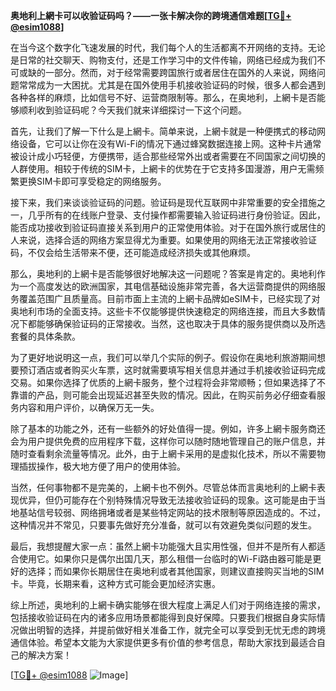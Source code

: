 **奥地利上網卡可以收验证码吗？——一张卡解决你的跨境通信难题[[TG💪+ @esim1088](https://t.me/s/esim1088)]**

在当今这个数字化飞速发展的时代，我们每个人的生活都离不开网络的支持。无论是日常的社交聊天、购物支付，还是工作学习中的文件传输，网络已经成为我们不可或缺的一部分。然而，对于经常需要跨国旅行或者居住在国外的人来说，网络问题常常成为一大困扰。尤其是在国外使用手机接收验证码的时候，很多人都会遇到各种各样的麻烦，比如信号不好、运营商限制等。那么，在奥地利，上網卡是否能够顺利收到验证码呢？今天我们就来详细探讨一下这个问题。

首先，让我们了解一下什么是上網卡。简单来说，上網卡就是一种便携式的移动网络设备，它可以让你在没有Wi-Fi的情况下通过蜂窝数据连接上网。这种卡片通常被设计成小巧轻便，方便携带，适合那些经常外出或者需要在不同国家之间切换的人群使用。相较于传统的SIM卡，上網卡的优势在于它支持多国漫游，用户无需频繁更换SIM卡即可享受稳定的网络服务。

接下来，我们来谈谈验证码的问题。验证码是现代互联网中非常重要的安全措施之一，几乎所有的在线账户登录、支付操作都需要输入验证码进行身份验证。因此，能否成功接收到验证码直接关系到用户的正常使用体验。对于在国外旅行或居住的人来说，选择合适的网络方案显得尤为重要。如果使用的网络无法正常接收验证码，不仅会给生活带来不便，还可能造成经济损失或其他麻烦。

那么，奥地利的上網卡是否能够很好地解决这一问题呢？答案是肯定的。奥地利作为一个高度发达的欧洲国家，其电信基础设施非常完善，各大运营商提供的网络服务覆盖范围广且质量高。目前市面上主流的上網卡品牌如eSIM卡，已经实现了对奥地利市场的全面支持。这些卡不仅能够提供快速稳定的网络连接，而且大多数情况下都能够确保验证码的正常接收。当然，这也取决于具体的服务提供商以及所选套餐的具体条款。

为了更好地说明这一点，我们可以举几个实际的例子。假设你在奥地利旅游期间想要预订酒店或者购买火车票，这时就需要填写相关信息并通过手机接收验证码完成交易。如果你选择了优质的上網卡服务，整个过程将会非常顺畅；但如果选择了不靠谱的产品，则可能会出现延迟甚至失败的情况。因此，在购买前务必仔细查看服务内容和用户评价，以确保万无一失。

除了基本的功能之外，还有一些额外的好处值得一提。例如，许多上網卡服务商还会为用户提供免费的应用程序下载，这样你可以随时随地管理自己的账户信息，并随时查看剩余流量等情况。此外，由于上網卡采用的是虚拟化技术，所以不需要物理插拔操作，极大地方便了用户的使用体验。

当然，任何事物都不是完美的，上網卡也不例外。尽管总体而言奥地利的上網卡表现优异，但仍可能存在个别特殊情况导致无法接收验证码的现象。这可能是由于当地基站信号较弱、网络拥堵或者是某些特定网站的技术限制等原因造成的。不过，这种情况并不常见，只要事先做好充分准备，就可以有效避免类似问题的发生。

最后，我想提醒大家一点：虽然上網卡功能强大且实用性强，但并不是所有人都适合使用它。如果你只是偶尔出国几天，那么租借一台临时的Wi-Fi路由器可能是更好的选择；而如果你长期居住在奥地利或者其他国家，则建议直接购买当地的SIM卡。毕竟，长期来看，这种方式可能会更加经济实惠。

综上所述，奥地利的上網卡确实能够在很大程度上满足人们对于网络连接的需求，包括接收验证码在内的诸多应用场景都能得到良好保障。只要我们根据自身实际情况做出明智的选择，并提前做好相关准备工作，就完全可以享受到无忧无虑的跨境通信体验。希望本文能为大家提供更多有价值的参考信息，帮助大家找到最适合自己的解决方案！

[[TG💪+ @esim1088](https://t.me/s/esim1088) ![Image](https://i.postimg.cc/4NQfJmqS/Snipaste-2025-05-13-00-14-12.png)]